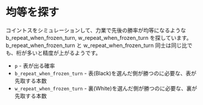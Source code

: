 # 均等を探す

コイントスをシミュレーションして、力業で先後の勝率が均等になるような b_repeat_when_frozen_turn, w_repeat_when_frozen_turn を探しています。  
b_repeat_when_frozen_turn と w_repeat_when_frozen_turn 同士は同じ比でも、桁が多いと精度が上がるようです。  

* `p` - 表が出る確率
* `b_repeat_when_frozen_turn` - 表(Black)を選んだ側が勝つのに必要な、表が先取する本数
* `w_repeat_when_frozen_turn` - 裏(White)を選んだ側が勝つのに必要な、裏が先取する本数
